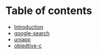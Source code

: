 # Table of contents

* [Introduction](README.md)
* [google-search](google-search.md)
* [uniapp](uniapp.md)
* [objedtive-c](oc.md)
